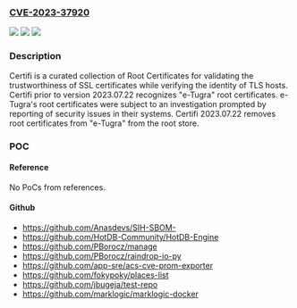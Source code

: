### [CVE-2023-37920](https://cve.mitre.org/cgi-bin/cvename.cgi?name=CVE-2023-37920)
![](https://img.shields.io/static/v1?label=Product&message=python-certifi&color=blue)
![](https://img.shields.io/static/v1?label=Version&message=%3D%20%3E%3D%202015.04.28%2C%20%3C%202023.07.22%20&color=brighgreen)
![](https://img.shields.io/static/v1?label=Vulnerability&message=CWE-345%3A%20Insufficient%20Verification%20of%20Data%20Authenticity&color=brighgreen)

### Description

Certifi is a curated collection of Root Certificates for validating the trustworthiness of SSL certificates while verifying the identity of TLS hosts. Certifi prior to version 2023.07.22 recognizes "e-Tugra" root certificates. e-Tugra's root certificates were subject to an investigation prompted by reporting of security issues in their systems. Certifi 2023.07.22 removes root certificates from "e-Tugra" from the root store.

### POC

#### Reference
No PoCs from references.

#### Github
- https://github.com/Anasdevs/SIH-SBOM-
- https://github.com/HotDB-Community/HotDB-Engine
- https://github.com/PBorocz/manage
- https://github.com/PBorocz/raindrop-io-py
- https://github.com/app-sre/acs-cve-prom-exporter
- https://github.com/fokypoky/places-list
- https://github.com/jbugeja/test-repo
- https://github.com/marklogic/marklogic-docker

